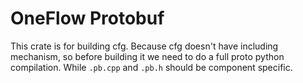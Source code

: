 # OneFlow Protobuf

This crate is for building cfg. Because cfg doesn't have including mechanism,
so before building it we need to do a full proto python compilation.
While `.pb.cpp` and `.pb.h` should be component specific.

